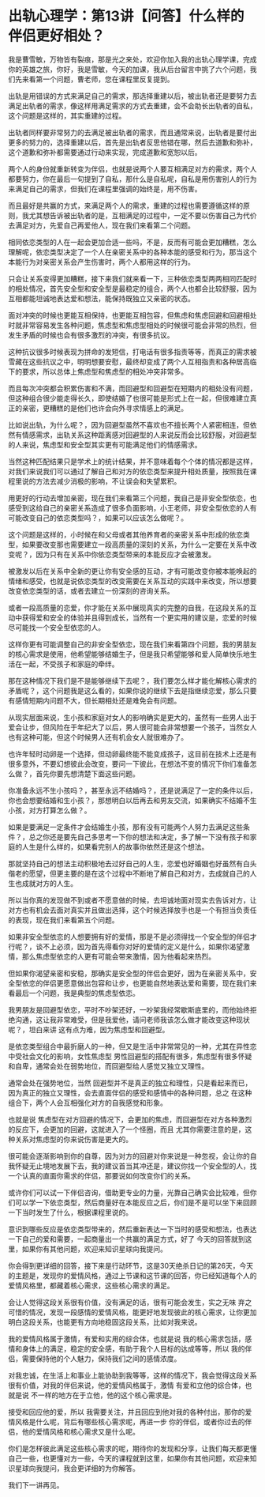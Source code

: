 # 出轨心理学：第13讲【问答】什么样的伴侣更好相处？

我是曹雪敏，万物皆有裂痕，那是光之来处，欢迎你加入我的出轨心理学课，完成你的英雄之旅，你好，我是雪敏，今天的加课，我从后台留言中挑了六个问题，我们先来看第一个问题，曹老师，您在课程里反复提到。

出轨是用错误的方式来满足自己的需求，那选择重建以后，被出轨者还是要努力去满足出轨者的需求，像这样用满足需求的方式去重建，会不会助长出轨者的自私，这个问题是这样的，其实重建的过程。

出轨者同样要非常努力的去满足被出轨者的需求，而且通常来说，出轨者是要付出更多的努力的，选择重建以后，首先是出轨者反思他错在哪，然后去道歉和弥补，这个道歉和弥补都需要通过行动来实现，完成道歉和宽恕以后。

两个人的身份就重新转变为伴侣，也就是说两个人要互相满足对方的需求，两个人都要努力，你在最后一句提到了自私，那什么是自私呢，自私是用伤害别人的行为来满足自己的需求，但我们在课程里强调的始终是，用不伤害。

而且最好是共赢的方式，来满足两个人的需求，重建的过程也需要遵循这样的原则，我尤其想告诉被出轨者的是，互相满足的过程中，一定不要以伤害自己为代价去满足对方，先爱自己再爱他人，现在我们来看第二个问题。

相同依恋类型的人在一起会更加合适一些吗，不是，反而有可能会更加糟糕，怎么理解呢，依恋类型决定了一个人在亲密关系中的各种本能的感受和行为，那当这个本能行为对亲密关系会产生伤害时，两个人都用这样的行为。

只会让关系变得更加糟糕，接下来我们就来看一下，三种依恋类型两两相同匹配时的相处情况，首先安全型和安全型是最稳定的组合，两个人也都会比较舒服，因为互相都能坦诚地表达爱和想法，能保持既独立又亲密的状态。

面对冲突的时候也更能互相保持，也更能互相包容，但焦虑和焦虑回避和回避相处时就非常容易发生各种问题，焦虑型和焦虑型相处的时候很可能会非常的热烈，但发生矛盾的时候也会有很多激烈的冲突，有很多抗议。

这种抗议很多时候表现为拼命的发短信，打电话有很多指责等等，而真正的需求被雪藏在这些抗议之中，明明想要安慰，最终却变成了两个人互相指责和各种居高临下的要求，所以总体上焦虑型和焦虑型的相处冲突非常多。

而且每次冲突都会积累伤害和不满，而回避型和回避型在短期内的相处没有问题，但这种组合很少能走得长久，即使结婚了也很可能是形式上在一起，但很难建立真正的亲密，更糟糕的是他们也许会向外寻求情感上的满足。

比如说出轨，为什么呢？，因为回避型虽然不喜欢也不擅长两个人紧密相连，但依然有情感需求，出轨关系这种距离感对回避型的人来说反而会比较舒服，对回避型的人来说，焦虑型和安全型其实更有可能满足他们的情感需求。

当然这种匹配结果只是学术上的统计结果，并不意味着每个个体的情况都是这样，对我们来说我们可以通过了解自己和对方的依恋类型来提升相处质量，按照我在课程里说的方法去减少消极的影响，不让误会和失望累积。

用更好的行动去增加亲密，现在我们来看第三个问题，我自己是非安全型依恋，也感受到这给自己的亲密关系造成了很多负面影响，小王老师，非安全型依恋的人有可能改变自己的依恋类型吗？，如果可以应该怎么做呢？。

这个问题是这样的，小时候在和父母或者其他养育者的亲密关系中形成的依恋类型，如果要改变那也需要建立一段高质量的深刻的关系，为什么一定要在关系中改变呢？，因为只有在关系中你依恋类型带来的本能反应才会被激发。

被激发以后在关系中全新的更让你有安全感的互动，才有可能改变你被本能唤起的情绪和感受，也就是说依恋类型的改变需要在关系互动的实践中来改变，所以想要改变依恋类型的话，或者去建立一份深刻的咨询关系。

或者一段高质量的恋爱，你才能在关系中展现真实的完整的自我，在这段关系的互动中获得爱和安全的体验并且得到成长，当然有一个更实用的建议是，恋爱的时候尽可能找一个安全型依恋的人。

这样你更有可能调整自己的非安全型依恋，现在我们来看第四个问题，我的男朋友的核心需求是使用，他希望能够结婚生子，但是我只希望能够和爱人简单快乐地生活在一起，不受孩子和家庭的牵绊。

那在这种情况下我们是不是能够继续下去呢？，我们要怎么样才能化解核心需求的矛盾呢？，这个问题我是这么看的，如果你说的继续下去是指继续恋爱，那么只要有感情短期内问题不大，但长期相处还是难免会有问题。

从现实层面来说，生小孩和家庭对女人的影响确实是更大的，虽然有一些男人出于爱会让步，但风险在于年纪大了以后，男人很可能会非常想要一个孩子，当然女人也有这种可能，但这个时候男人还有机会女人就很难办了。

也许年轻时动卵是一个选择，但动卵最终能不能变成孩子，这目前在技术上还是有很多意外，不要幻想彼此会改变，要问一下彼此，在想法不变的情况下你们准备怎么做？，首先你要先想清楚下面这些问题。

你准备永远不生小孩吗？，甚至永远不结婚吗？，还是说满足了一定的条件以后，你也会想要结婚和生小孩？，那想明白以后再去和男友交流，如果确实不结婚不生小孩，对方打算怎么做？。

如果是要满足一定条件才会结婚生小孩，那有没有可能两个人努力去满足这些条件？，总之你还是要先自己多思考一下你的想法和决定，多了解一下没有孩子和家庭的人生是什么样的，如果看完别人的故事你依然还是这个想法。

那就坚持自己的想法主动积极地去过好自己的人生，恋爱也好婚姻也好虽然有白头偕老的愿望，但更主要的是在这个过程中不断地了解自己和对方，去成就自己的人生也成就对方的人生。

所以当你真的发现做不到或者不愿意做的时候，去坦诚地面对现实去告诉对方，让对方也有机会去面对真实并且做出选择，这个时候选择放手也是一个有担当负责任的表现，现在我们来看第五个问题。

如果非安全型依恋的人想要拥有好的爱情，那是不是必须得找一个安全型的伴侣才行呢？，谈不上必须，因为首先得看你对好的爱情的定义是什么，如果你渴望激情，那么焦虑型依恋的人更有可能会带来激情，因为他看起来热烈。

但如果你渴望亲密和安稳，那确实是安全型的伴侣会更好，因为在亲密关系中，安全型依恋的伴侣更愿意做出包容和让步，也更能自然地表达爱和需要，现在我们来看最后一个问题，我是典型的焦虑型依恋。

我男朋友是回避型依恋，平时不吵架还好，一吵架我经常歇斯底里的，而他始终拒绝沟通，这让我非常难受，但是我爱他，请问老师我该怎么做才能改变这种现状呢？，坦白来讲 这有点为难，因为焦虑型和回避型。

是依恋类型组合中最折磨人的一种，但又是生活中非常常见的一种，尤其在异性恋中受社会文化的影响，女性焦虑型 男性回避型的搭配有很多，焦虑型有很多怀疑和自卑，通常会处在弱势地位，而回避型给人感觉又独立又理性。

通常会处在强势地位，当然 回避型并不是真正的独立和理性，只是看起来而已，因为真正的独立又理性，会去直面伴侣的感受和感情中的各种问题，总之 在这种组合下，两个人会互相强化对方的自我感觉和形象。

也就是说 焦虑型在对方回避的情况下，会更加的焦虑，而回避型在对方各种激烈的反应下，会更加的回避，这就进入了一个怪圈，而且 尤其你需要注意的是，这种关系对焦虑型的你来说伤害是更大的。

很可能会逐渐影响到你的自尊，因为对方的回避对你来说是一种忽视，会让你的自我怀疑无止境地发展下去，我的建议首当其冲还是，建议你找一个安全型的人，找一个认真的直面你需求的伴侣，那要说如何改变你们的关系。

或许你们可以试一下伴侣咨询，借助更专业的力量，光靠自己确实会比较难，但你们可以学一下依恋类型，然后商量好在本能反应之后，你们是不是可以坐下来回顾一下当时发生了什么，根据课程里说的。

意识到哪些反应是依恋类型带来的，然后重新表达一下当时的感受和想法，也表达一下自己的爱和需要，一起商量出一个共赢的满足方式，好了 今天的回答就到这里，如果你有其他问题，欢迎来知识星球向我提问。

你会得到更详细的回答，接下来是行动环节，这是30天绝杀日记的第26天，今天的主题是，发现你的爱情风格，通过上节课和这节课的回答，你已经知道每个人的爱情风格里，都藏着核心需求，这些核心需求的满足。

会让人觉得这段关系很有价值，没有满足的话，很有可能会发生，实之无味 弃之可惜的情况，发现一段感情的爱情风格，能更好地发现彼此的核心需求，让你更加明白这段关系，也能更有方向地稳固这段关系，比如对我来说。

我的爱情风格属于激情，有爱和实用的综合体，也就是说 我的核心需求包括，感情和身体上的满足，稳定的安全感，有助于我个人目标的达成等等，所以 我的伴侣，需要保持他的个人魅力，保持我们之间的感情浓度。

对我忠诚，在生活上和事业上能协助到我等等，这样的情况下，我会觉得这段关系很有价值，对我的伴侣来说，他的爱情风格属于，激情 有爱和立他的综合体，也就是说 不一样的地方在于立他，他的这个核心需求是。

接受和回应他的爱，所以 我需要关注，并且回应到他对我的各种付出，那你的爱情风格是什么呢，背后有哪些核心需求呢，再进一步 你的伴侣，或者你过去的伴侣，他的爱情风格和核心需求又是什么呢。

你们是怎样彼此满足这些核心需求的呢，期待你的发现和分享，让我们每天都更懂自己一些，也更懂对方一些，今天的课程就到这里，如果你有其他问题，欢迎来知识星球向我提问，我会更详细的为你解答。

我们下一讲再见。